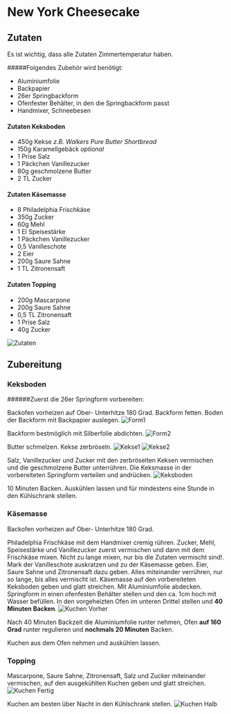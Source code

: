 # New York Cheesecake

## Zutaten

Es ist wichtig, dass alle Zutaten Zimmertemperatur haben.

#####Folgendes Zubehör wird benötigt:

* Aluminiumfolie
* Backpapier
* 26er Springbackform
* Ofenfester Behälter, in den die Springbackform passt
* Handmixer, Schneebesen

#### Zutaten Keksboden

* 450g Kekse *z.B. Walkers Pure Butter Shortbread*
* 150g Karamellgebäck *optional*
* 1 Prise Salz
* 1 Päckchen Vanillezucker
* 80g geschmolzene Butter
* 2 TL Zucker

#### Zutaten Käsemasse

* 8 Philadelphia Frischkäse
* 350g Zucker
* 60g Mehl
* 1 El Speisestärke
* 1 Päckchen Vanillezucker
* 0,5 Vanilleschote
* 2 Eier
* 200g Saure Sahne
* 1 TL Zitronensaft

#### Zutaten Topping

* 200g Mascarpone
* 200g Saure Sahne
* 0,5 TL Zitronensaft
* 1 Prise Salz
* 40g Zucker

![Zutaten](img/zutaten.jpg)


## Zubereitung

### Keksboden
######Zuerst die 26er Springform vorbereiten:

Backofen vorheizen auf Ober- Unterhitze 180 Grad.
Backform fetten.
Boden der Backform mit Backpapier auslegen.
![Form1](img/form1.jpg)

Backform bestmöglich mit Silberfolie abdichten.
![Form2](img/form2.jpg)

Butter schmelzen. Kekse zerbröseln.
![Kekse1](img/kekse1.jpg)
![Kekse2](img/kekse2.jpg)

Salz, Vanillezucker und Zucker mit den zerbröselten Keksen vermischen und die geschmolzene Butter unterrühren.
Die Keksmasse in der vorbereiteten Springform verteilen und andrücken.
![Keksboden](img/keksboden.jpg)

10 Minuten Backen. Auskühlen lassen und für mindestens eine Stunde in den Kühlschrank stellen.

### Käsemasse

Backofen vorheizen auf Ober- Unterhitze 180 Grad.

Philadelphia Frischkäse mit dem Handmixer cremig rühren.
Zucker, Mehl, Speisestärke und Vanillezucker zuerst vermischen und dann mit dem Frischkäse mixen.
Nicht zu lange mixen, nur bis die Zutaten vermischt sind!.
Mark der Vanilleschote auskratzen und zu der Käsemasse geben.
Eier, Saure Sahne und Zitronensaft dazu geben.
Alles miteinander verrühren, nur so lange, bis alles vermischt ist.
Käsemasse auf den vorbereiteten Keksboden geben und glatt streichen.
Mit Aluminiumfolie abdecken.
Springform in einen ofenfesten Behälter stellen und den ca. 1cm hoch mit Wasser befüllen.
In den vorgeheizten Ofen im unteren Drittel stellen und **40 Minuten Backen**.
![Kuchen Vorher](img/kuchen_vorher.jpg)

Nach 40 Minuten Backzeit die Aluminiumfolie runter nehmen, Ofen **auf 160 Grad** runter regulieren und **nochmals 20 Minuten** Backen.

Kuchen aus dem Ofen nehmen und auskühlen lassen.


### Topping
Mascarpone, Saure Sahne, Zitronensaft, Salz und Zucker miteinander vermischen, auf den ausgekühlten Kuchen geben und glatt streichen.
![Kuchen Fertig](img/kuchen_fertig.jpg)

Kuchen am besten über Nacht in den Kühlschrank stellen.
![Kuchen Halb](img/kuchen_halb.jpg)
